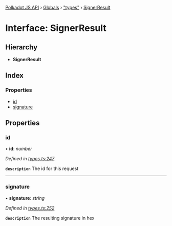 [Polkadot JS API](../README.md) › [Globals](../globals.md) › ["types"](../modules/_types_.md) › [SignerResult](_types_.signerresult.md)

# Interface: SignerResult

## Hierarchy

* **SignerResult**

## Index

### Properties

* [id](_types_.signerresult.md#id)
* [signature](_types_.signerresult.md#signature)

## Properties

###  id

• **id**: *number*

*Defined in [types.ts:247](https://github.com/polkadot-js/api/blob/f080d6ed1c/packages/api/src/types.ts#L247)*

**`description`** The id for this request

___

###  signature

• **signature**: *string*

*Defined in [types.ts:252](https://github.com/polkadot-js/api/blob/f080d6ed1c/packages/api/src/types.ts#L252)*

**`description`** The resulting signature in hex
